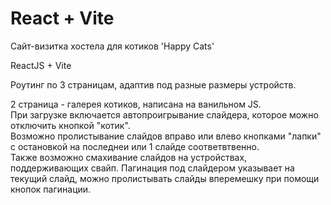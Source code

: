 # React + Vite

Сайт-визитка хостела для котиков 'Happy Cats'  

ReactJS + Vite

Роутинг по 3 страницам, адаптив под разные размеры устройств.  

2 страница - галерея котиков, написана на ванильном JS.  
При загрузке включается автопроигрывание слайдера, которое можно отключить кнопкой "котик".  
Возможно пролистывание слайдов вправо или влево кнопками "лапки" с остановкой на последнеи или 1 слайде соответвтвенно.  
Также возможно смахивание слайдов на устройствах, поддерживающих свайп.
Пагинация под слайдером указывает на текущий слайд, можно пролистывать слайды вперемешку при помощи кнопок пагинации.
